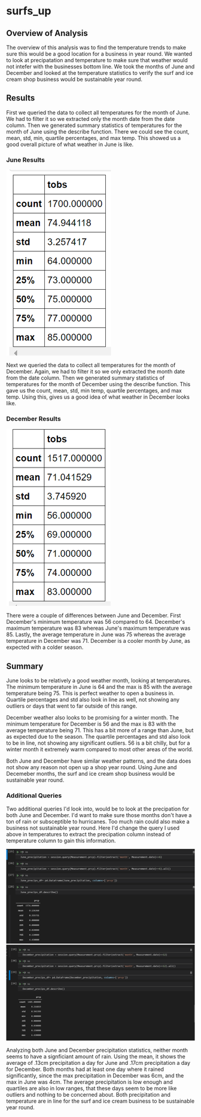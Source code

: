 # surfs_up

## Overview of Analysis

The overview of this analysis was to find the temperature trends to make sure this would be a good location for a business in year round. We wanted to look at precipatation and temperature to make sure that weather would not intefer with the businesses bottom line. We took the months of June and December and looked at the temperature statistics to verify the surf and ice cream shop business would be sustainable year round.

## Results

First we queried the data to collect all temperatures for the month of June. We had to filter it so we extracted only the month date from the date column. Then we generated summary statistics of temperatures for the month of June using the describe function. There we could see the count, mean, std, min, quartile percentages, and max temp. This showed us a good overall picture of what weather in June is like. 

### **June Results**

![](Resources/JuneResults.PNG)

Next we queried the data to collect all temperatures for the month of December. Again, we had to filter it so we only extracted the month date from the date column. Then we generated summary statistics of temperatures for the month of December using the describe function. This gave us the count, mean, std, min temp, quartile percentages, and max temp. Using this, gives us a good idea of what weather in December looks like. 

### **December Results**

![](Resources/Decemberresults.PNG)

There were a couple of differences between June and December. First December's minimum temperature was 56 compared to 64. December's maximum temperature was 83 whereas June's maximum temperature was 85. Lastly, the average temperature in June was 75 whereas the average temperature in December was 71. December is a cooler month by June, as expected with a colder season.

## Summary

June looks to be relatively a good weather month, looking at temperatures. The minimum temperature in June is 64 and the max is 85 with the average temperature being 75. This is perfect weather to open a business in. Quartile percentages and std also look in line as well, not showing any outliers or days that went to far outside of this range. 

December weather also looks to be promising for a winter month. The minimum temperature for December is 56 and the max is 83 with the average temperature being 71. This has a bit more of a range than June, but as expected due to the season. The quartile percentages and std also look to be in line, not showing any significant outliers. 56 is a bit chilly, but for a winter month it extremely warm compared to most other areas of the world. 

Both June and December have similar weather patterns, and the data does not show any reason not open up a shop year round. Using June and Decemeber months, the surf and ice cream shop business would be sustainable year round.

### **Additional Queries**

Two additional queries I'd look into, would be to look at the precipation for both June and December. I'd want to make sure those months don't have a ton of rain or subsceptible to hurricanes. Too much rain could also make a business not sustainable year round.  Here I'd change the query I used above in temperatures to extract the precipation column instead of temperature column to gain this information.

![](Resources/Juneprecipitation.PNG)
![](Resources/decemberpreciptation.PNG)

Analyzing both June and December precipitation statistics, neither month seems to have a signficiant amount of rain. Using the mean, it shows the average of .13cm precipitation a day for June and .17cm precipitation a day for December. Both months had at least one day where it rained significantly, since the max precipitation in December was 6cm, and the max in June was 4cm. The average precipitation is low enough and quartiles are also in low ranges, that these days seem to be more like outliers and nothing to be concerned about. Both precipitation and temperature are in line for the surf and ice cream business to be sustainable year round.
